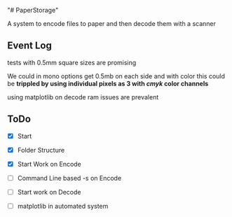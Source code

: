 "# PaperStorage"

A system to encode files to paper and then decode them with a scanner

## Event Log

tests with 0.5mm square sizes are promising

We could in mono options get 0.5mb on each side and with color this could be **trippled by using individual pixels as 3 with _cmyk_ color channels**

using matplotlib on decode ram issues are prevalent


## ToDo

- [x] Start
- [x] Folder Structure
- [x] Start Work on Encode
- [ ] Command Line based -s on Encode

- [ ] Start work on Decode
- [ ] matplotlib in automated system
